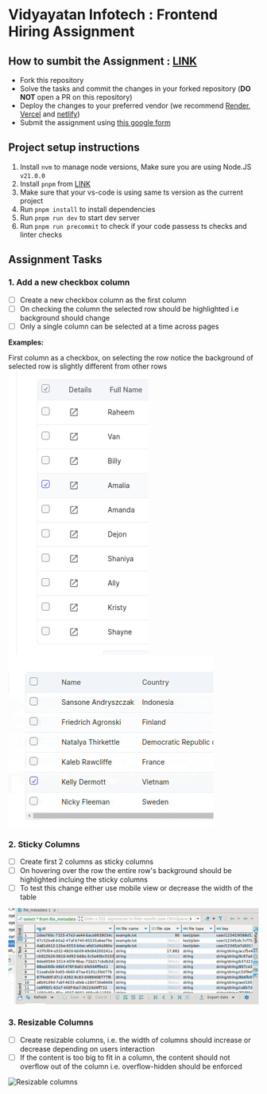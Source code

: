 # Vidyayatan Infotech : Frontend Hiring Assignment

## How to sumbit the Assignment : [LINK](https://docs.google.com/forms/d/e/1FAIpQLSd-2gS4piDlG4IvAhW-e0494Z4oNiw04xoiTFZ9VOxf-QtVKQ/viewform)

-   Fork this repository
-   Solve the tasks and commit the changes in your forked repository (**DO NOT** open a PR on this repository)
-   Deploy the changes to your preferred vendor (we recommend [Render](https://render.com/), [Vercel](https://vercel.com/) and [netlify](https://www.netlify.com/))
-   Submit the assignment using [this google form](https://docs.google.com/forms/d/e/1FAIpQLSd-2gS4piDlG4IvAhW-e0494Z4oNiw04xoiTFZ9VOxf-QtVKQ/viewform)

## Project setup instructions

1. Install `nvm` to manage node versions, Make sure you are using Node.JS `v21.0.0`
1. Install `pnpm` from [LINK](https://pnpm.io/)
1. Make sure that your vs-code is using same ts version as the current project
1. Run `pnpm install` to install dependencies
1. Run `pnpm run dev` to start dev server
1. Run `pnpm run precommit` to check if your code passess ts checks and linter checks

## Assignment Tasks

### 1. **Add a new checkbox column**

-   [ ] Create a new checkbox column as the first column
-   [ ] On checking the column the selected row should be highlighted i.e background should change
-   [ ] Only a single column can be selected at a time across pages

**Examples:**

First column as a checkbox, on selecting the row notice the background of selected row is slightly different from other rows
![First column](./.github/demo-images/task1_1.png)
![Single select](./.github/demo-images/task1_2.gif)

### 2. **Sticky Columns**

-   [ ] Create first 2 columns as sticky columns
-   [ ] On hovering over the row the entire row's background should be highlighted incluing the sticky columns
-   [ ] To test this change either use mobile view or decrease the width of the table

![Sticky columns](./.github/demo-images/task2_1.gif)

### 3. **Resizable Columns**

-   [ ] Create resizable columns, i.e. the width of columns should increase or decrease depending on users interaction
-   [ ] If the content is too big to fit in a column, the content should not overflow out of the column i.e. overflow-hidden should be enforced

![Resizable columns](./.github/demo-images/task3_1.gif)
